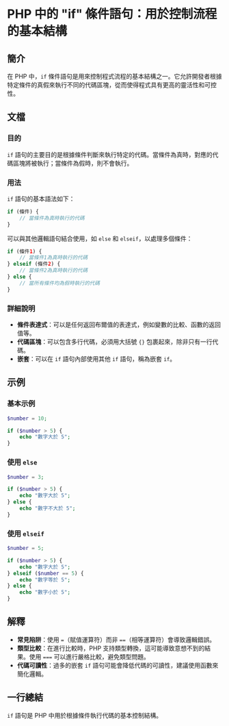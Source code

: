 <!--
Meta Description: # PHP 中的 "if" 條件語句：用於控制流程的基本結構 ## 簡介 在 PHP 中，`if` 條件語句是用來控制程式流程的基本結構之一。它允許開發者根據特定條件的真假來執行不同的代碼區塊，從而使得程式具有更高的靈活性和可控性。 ## 文檔 ### 目的 `if` 語句的主要目的是根據條件判斷來...
Meta Keywords: php, number, echo, else, elseif
-->

# PHP 中的 "if" 條件語句：用於控制流程的基本結構

## 簡介
在 PHP 中，`if` 條件語句是用來控制程式流程的基本結構之一。它允許開發者根據特定條件的真假來執行不同的代碼區塊，從而使得程式具有更高的靈活性和可控性。

## 文檔
### 目的
`if` 語句的主要目的是根據條件判斷來執行特定的代碼。當條件為真時，對應的代碼區塊將被執行；當條件為假時，則不會執行。

### 用法
`if` 語句的基本語法如下：

```php
if (條件) {
    // 當條件為真時執行的代碼
}
```

可以與其他邏輯語句結合使用，如 `else` 和 `elseif`，以處理多個條件：

```php
if (條件1) {
    // 當條件1為真時執行的代碼
} elseif (條件2) {
    // 當條件2為真時執行的代碼
} else {
    // 當所有條件均為假時執行的代碼
}
```

### 詳細說明
- **條件表達式**：可以是任何返回布爾值的表達式，例如變數的比較、函數的返回值等。
- **代碼區塊**：可以包含多行代碼，必須用大括號 `{}` 包裹起來，除非只有一行代碼。
- **嵌套**：可以在 `if` 語句內部使用其他 `if` 語句，稱為嵌套 `if`。

## 示例
### 基本示例
```php
$number = 10;

if ($number > 5) {
    echo "數字大於 5";
}
```

### 使用 `else`
```php
$number = 3;

if ($number > 5) {
    echo "數字大於 5";
} else {
    echo "數字不大於 5";
}
```

### 使用 `elseif`
```php
$number = 5;

if ($number > 5) {
    echo "數字大於 5";
} elseif ($number == 5) {
    echo "數字等於 5";
} else {
    echo "數字小於 5";
}
```

## 解釋
- **常見陷阱**：使用 `=`（賦值運算符）而非 `==`（相等運算符）會導致邏輯錯誤。
- **類型比較**：在進行比較時，PHP 支持類型轉換，這可能導致意想不到的結果。使用 `===` 可以進行嚴格比較，避免類型問題。
- **代碼可讀性**：過多的嵌套 `if` 語句可能會降低代碼的可讀性，建議使用函數來簡化邏輯。

## 一行總結
`if` 語句是 PHP 中用於根據條件執行代碼的基本控制結構。